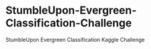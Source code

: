 # StumbleUpon-Evergreen-Classification-Challenge
StumbleUpon Evergreen Classification Kaggle Challenge
